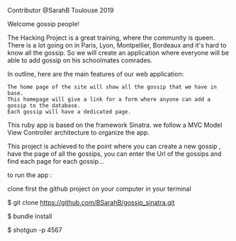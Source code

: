 Contributor @SarahB Toulouse 2019

Welcome gossip people! 

The Hacking Project is a great training, where the community is queen. There is a lot going on in Paris, Lyon, Montpellier, Bordeaux and it's hard to know all the gossip. So we will create an application where everyone will be able to add gossip on his schoolmates comrades.

In outline, here are the main features of our web application:

    The home page of the site will show all the gossip that we have in base.
    This homepage will give a link for a form where anyone can add a gossip to the database.
    Each gossip will have a dedicated page.

This ruby app is based on the framework Sinatra. we follow a MVC Model View Controller architecture to organize the app.

This project is achieved to the point where you can create a new gossip , have the page of all the gossips, you can enter the Url of the gossips and find each page for each gossip...

to run the app : 

clone first the github project on your computer
in your terminal 

$ git clone https://github.com/BSarahB/gossip_sinatra.git

$ bundle install

$ shotgun -p 4567






